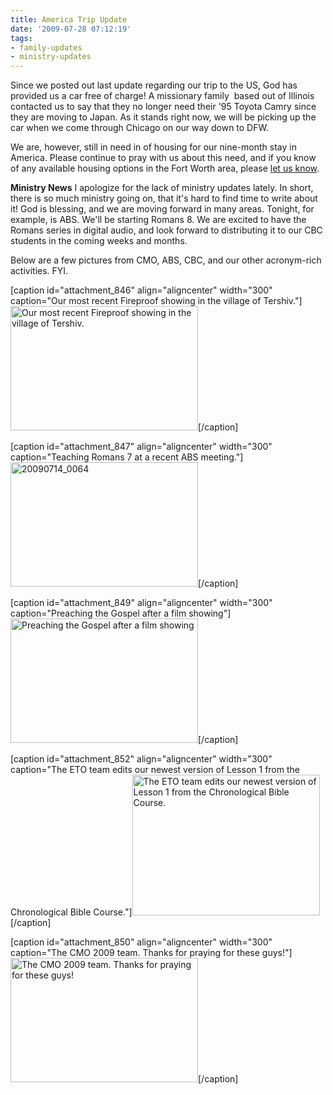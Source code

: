 ```yaml
---
title: America Trip Update
date: '2009-07-28 07:12:19'
tags:
- family-updates
- ministry-updates
---
```


Since we posted out last update regarding our trip to the US, God has provided us a car free of charge! A missionary family  based out of Illinois contacted us to say that they no longer need their '95 Toyota Camry since they are moving to Japan. As it stands right now, we will be picking up the car when we come through Chicago on our way down to DFW.

We are, however, still in need in of housing for our nine-month stay in America. Please continue to pray with us about this need, and if you know of any available housing options in the Fort Worth area, please <a href="http://www.ofreport.com/contact-us/">let us know</a>.

<strong>Ministry News</strong>
I apologize for the lack of ministry updates lately. In short, there is so much ministry going on, that it's hard to find time to write about it! God is blessing, and we are moving forward in many areas. Tonight, for example, is ABS. We'll be starting Romans 8. We are excited to have the Romans series in digital audio, and look forward to distributing it to our CBC students in the coming weeks and months.

Below are a few pictures from CMO, ABS, CBC, and our other acronym-rich activities. FYI.

[caption id="attachment_846" align="aligncenter" width="300" caption="Our most recent Fireproof showing in the village of Tershiv."]<a href="https://s3.amazonaws.com/images.ofreport.com/2009/07/20090726_0019.JPG"><img class="size-medium wp-image-846" title="20090726_0019" src="https://s3.amazonaws.com/images.ofreport.com/2009/07/20090726_0019-300x199.jpg" alt="Our most recent Fireproof showing in the village of Tershiv." width="300" height="199" /></a>[/caption]

[caption id="attachment_847" align="aligncenter" width="300" caption="Teaching Romans 7 at a recent ABS meeting."]<a href="https://s3.amazonaws.com/images.ofreport.com/2009/07/20090714_0064.JPG"><img class="size-medium wp-image-847" title="20090714_0064" src="https://s3.amazonaws.com/images.ofreport.com/2009/07/20090714_0064-300x199.jpg" alt="20090714_0064" width="300" height="199" /></a>[/caption]

[caption id="attachment_849" align="aligncenter" width="300" caption="Preaching the Gospel after a film showing"]<a href="https://s3.amazonaws.com/images.ofreport.com/2009/07/20090621_0560.jpg"><img class="size-medium wp-image-849" title="20090621_0560" src="https://s3.amazonaws.com/images.ofreport.com/2009/07/20090621_0560-300x199.jpg" alt="Preaching the Gospel after a film showing" width="300" height="199" /></a>[/caption]

[caption id="attachment_852" align="aligncenter" width="300" caption="The ETO team edits our newest version of Lesson 1 from the Chronological Bible Course."]<a href="https://s3.amazonaws.com/images.ofreport.com/2009/07/20090724_0107.JPG"><img class="size-medium wp-image-852" title="20090724_0107" src="https://s3.amazonaws.com/images.ofreport.com/2009/07/20090724_0107-300x225.jpg" alt="The ETO team edits our newest version of Lesson 1 from the Chronological Bible Course." width="300" height="225" /></a>[/caption]

[caption id="attachment_850" align="aligncenter" width="300" caption="The CMO 2009 team. Thanks for praying for these guys!"]<a href="https://s3.amazonaws.com/images.ofreport.com/2009/07/20090628_0604.JPG"><img class="size-medium wp-image-850" title="20090628_0604" src="https://s3.amazonaws.com/images.ofreport.com/2009/07/20090628_0604-300x199.jpg" alt="The CMO 2009 team. Thanks for praying for these guys!" width="300" height="199" /></a>[/caption]
